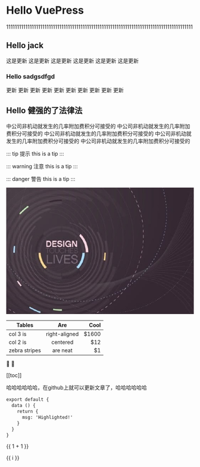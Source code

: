 # Hello VuePress
          
1111111111111111111111111111111111111111111111111111111111111111111111111111111111111111
## Hello jack




          
这是更新
这是更新
这是更新
这是更新
这是更新
这是更新
### Hello sadgsdfgd


          
          
          
          
          
更新
更新
更新
更新
更新
更新
更新
更新
更新
更新

## Hello 健强的了法律法

中公司非机动就发生的几率附加费积分可接受的
中公司非机动就发生的几率附加费积分可接受的
中公司非机动就发生的几率附加费积分可接受的
中公司非机动就发生的几率附加费积分可接受的
中公司非机动就发生的几率附加费积分可接受的



::: tip 提示
this is a tip
:::

::: warning 注意
this is a tip
:::

::: danger 警告
this is a tip
:::





![An image](./image.jpg)


| Tables        | Are           | Cool  |
| ------------- |:-------------:| -----:|
| col 3 is      | right-aligned | $1600 |
| col 2 is      | centered      |   $12 |
| zebra stripes | are neat      |    $1 |


:tada: :100:

[[toc]]

哈哈哈哈哈哈，在github上就可以更新文章了，哈哈哈哈哈哈

``` js{4}
export default {
  data () {
    return {
      msg: 'Highlighted!'
    }
  }
}
```



{{ 1 + 1 }}

<span v-for="i in 3">{{ i }} </span>
